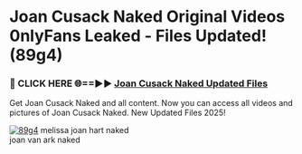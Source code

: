 # Joan Cusack Naked Original Videos 0nlyFans Leaked - Files Updated! (89g4)

<h3>🔴 CLICK HERE 🌐==►► <a href="https://tinyurl.com/up5wt9bj" rel="nofollow">Joan Cusack Naked Updated Files</a></h3>

Get Joan Cusack Naked and all content. Now you can access all videos and pictures of Joan Cusack Naked. New Updated Files 2025!

[![89g4](https://i.imgur.com/ABiUzMV.gif)](https://tinyurl.com/up5wt9bj)
melissa joan hart naked<br>
joan van ark naked